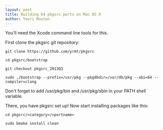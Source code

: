```yaml
---
layout: post
title: Building 64 pkgsrc ports on Mac OS X
author: Youri Mouton
---
```


You'll need the Xcode command line tools for this.

First clone the pkgsrc git repository:        

`git clone https://github.com/yrmt/pkgsrc`       

`cd pkgsrc/bootstrap`     

`git checkout pkgsrc_2013Q3`

`sudo ./bootstrap --prefix=/usr/pkg --pkgdbdir=/var/db/pkg --abi=64 --compiler=clang`     

Don't forget to add /usr/pkg/bin and /usr/pkg/sbin in your PATH shell variable.

There, you have pkgsrc set up! Now start installing packages like this:

`cd pkgsrc/<category>/<portname>`       

`sudo bmake install clean`     



